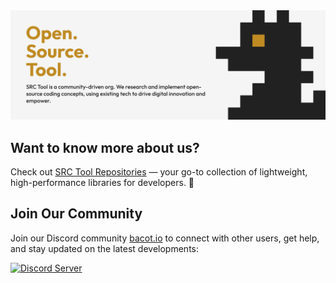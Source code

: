 <div align="center">
  <a href="https://github.com/srctool"><img src="https://raw.githubusercontent.com/srctool/.github/refs/heads/main/banner.svg" alt="SRC Tool logo"></a>
</div>

## Want to know more about us?

Check out [SRC Tool Repositories](https://github.com/orgs/srctool/repositories)  — your go-to collection of lightweight, high-performance libraries for developers. 🚀

## Join Our Community

Join our Discord community [bacot.io](https://discord.gg/2cs7Hn9Uht) to connect with other users, get help, and stay updated on the latest developments:

[![Discord Server](https://img.shields.io/badge/Join%20Our%20Discord-Community-blue?logo=discord&logoColor=white)](https://discord.gg/2cs7Hn9Uht)
